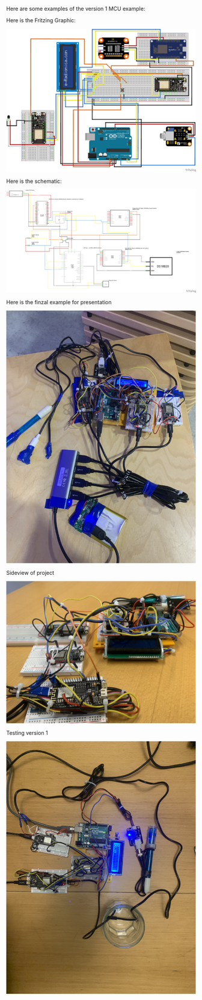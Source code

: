 Here are some examples of the version 1 MCU example:

Here is the Fritzing Graphic:

![FritzingGraphic](FritzingGraphic2.png)

Here is the schematic:

![FritzingSchematic](FritzingCircuit2.png)

Here is the finzal example for presentation

![ExamplePresentation](ExamplePresentation1.JPEG)

Sideview of project

![Sideview](Version1Sideview1.JPEG)

Testing version 1

![Testing](Version1Testing1.JPEG)
